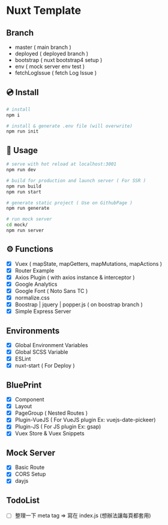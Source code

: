 # Nuxt Template

## Branch
- master ( main branch )
- deployed ( deployed branch )
- bootstrap ( nuxt bootstrap4 setup )
- env ( mock server env test )
- fetchLogIssue ( fetch Log Issue )

## 💿 Install 
```bash
# install
npm i

# install & generate .env file (will overwrite)
npm run init
```

## 🚀 Usage
```bash
# serve with hot reload at localhost:3001
npm run dev

# build for production and launch server ( For SSR )
npm run build
npm run start

# generate static project ( Use on GithubPage )
npm run generate

# run mock server
cd mock/
npm run server
```

## ⚙️ Functions
- [x] Vuex ( mapState, mapGetters, mapMutations, mapActions )
- [x] Router Example
- [x] Axios Plugin ( with axios instance & interceptor )
- [x] Google Analytics
- [x] Google Font ( Noto Sans TC )
- [x] normalize.css
- [x] Boostrap | jquery | popper.js ( on boostrap branch )
- [x] Simple Express Server

## Environments
- [x] Global Environment Variables
- [x] Global SCSS Variable
- [x] ESLint
- [x] nuxt-start ( For Deploy )

## BluePrint
- [x] Component
- [x] Layout
- [x] PageGroup    ( Nested Routes )
- [x] Plugin-VueJS ( For VueJS plugin Ex: vuejs-date-pickeer) 
- [x] Plugin-JS    ( For JS plugin Ex: gsap) 
- [x] Vuex Store & Vuex Snippets

## Mock Server
- [x] Basic Route
- [x] CORS Setup
- [x] dayjs

## TodoList
- [ ] 整理一下 meta tag => 寫在 index.js (想辦法讓每頁都套用)
